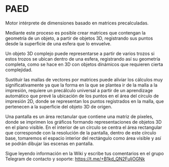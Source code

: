 # PAED
Motor intérprete de dimensiones basado en matrices precalculadas.

Mediante este proceso es posible crear matrices que contengan la geometría de un objeto, a partir de objetos 3D, registrando sus puntos desde la superficie de una esfera que lo envuelve.

Un objeto 3D complejo puede representarse a partir de varios trozos si estos trozos se ubican dentro de una esfera, registrando así su geometría completa, como se hace en 3D con objetos dinámicos que requieren cierta complejidad.

Sustituir las mallas de vectores por matrices puede aliviar los cálculos muy significativamente ya que la forma en la que se plantea ir de la malla a la impresión, requiere un precálculo universal a partir de un aprendizage automático que prevé la ubicación de los puntos en el área del círculo de impresión 2D, donde se representan los puntos registrados en la malla, que pertenecen a la superficie del objeto 3D de origen.

Una pantalla es un área rectanular que contiene una matriz de píxeles, donde se imprimen los gráficos formando representaciones de objetos 3D en el plano visible.
En el interior de un círculo se centra el área rectangular que corresponde con la resolución de la pantalla, dentro de este círculo base, tomaremos el espacio interior del rectángulo como área visible y así se podrán dibujar las escenas en pantalla.

Sigue leyendo información en la Wiki y escribe tus comentarios en el grupo Telegram de contacto y soporte:
https://t.me/+B1kd_QN2FuljOGNk
